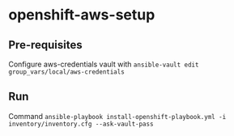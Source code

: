 # openshift-aws-setup

## Pre-requisites
Configure aws-credentials vault with ```ansible-vault edit group_vars/local/aws-credentials```

## Run
Command ```ansible-playbook install-openshift-playbook.yml -i inventory/inventory.cfg --ask-vault-pass```
